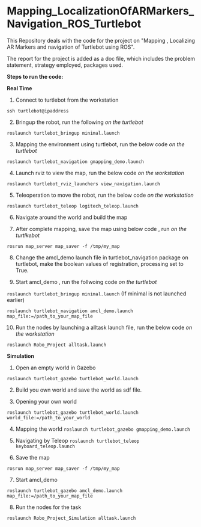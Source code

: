 # Mapping_LocalizationOfARMarkers_Navigation_ROS_Turtlebot

This Repository deals with the code for the project on "Mapping , Localizing AR Markers and navigation of Turtlebot using ROS".

The report for the project is added as a doc file, which includes the problem statement, strategy employed, packages used.

**Steps to run the code:**

**Real Time**

1. Connect to turtlebot from the workstation

`ssh turtlebot@ipaddress`

2. Bringup the robot, run the following *on the turtlebot*

`roslaunch turtlebot_bringup minimal.launch`

3. Mapping the environment using turtlebot, run the below code *on the turtlebot*

`roslaunch turtlebot_navigation gmapping_demo.launch`

4. Launch rviz to view the map, run the below code *on the workstation*

`roslaunch turtlebot_rviz_launchers view_navigation.launch`

5. Teleoperation to move the robot, run the below code *on the workstation*

`roslaunch turtlebot_teleop logitech_teleop.launch`

6. Navigate around the world and build the map

7. After complete mapping, save the map using below code , run *on the turtlkebot*

`rosrun map_server map_saver -f /tmp/my_map`

8. Change the amcl_demo launch file in turtlebot_navigation package on turtlebot, make the boolean values of registration, processing set to True.

9. Start amcl_demo , run the follwoing code *on the turtlebot*

`roslaunch turtlebot_bringup minimal.launch` (If minimal is not launched earlier)

`roslaunch turtlebot_navigation amcl_demo.launch map_file:=/path_to_your_map_file`

10. Run the nodes by launching a alltask launch file, run the below code *on the workstation*

`roslaunch Robo_Project alltask.launch`


**Simulation**

1. Open an empty world in Gazebo

`roslaunch turtlebot_gazebo turtlebot_world.launch`

2. Build you own world and save the world as sdf file.

3. Opening your own world

`roslaunch turtlebot_gazebo turtlebot_world.launch world_file:=/path_to_your_world`

4. Mapping the world
`roslaunch turtlebot_gazebo gmapping_demo.launch`

5. Navigating by Teleop
`roslaunch turtlebot_teleop keyboard_teleop.launch`

6. Save the map

`rosrun map_server map_saver -f /tmp/my_map`

7. Start amcl_demo

`roslaunch turtlebot_gazebo amcl_demo.launch map_file:=/path_to_your_map_file`

8. Run the nodes for the task

`roslaunch Robo_Project_Simulation alltask.launch`
